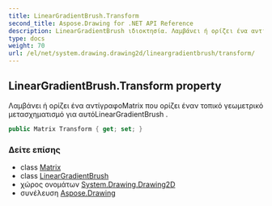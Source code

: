 ```yaml
---
title: LinearGradientBrush.Transform
second_title: Aspose.Drawing for .NET API Reference
description: LinearGradientBrush ιδιοκτησία. Λαμβάνει ή ορίζει ένα αντίγραφοMatrix που ορίζει έναν τοπικό γεωμετρικό μετασχηματισμό για αυτόLinearGradientBrush .
type: docs
weight: 70
url: /el/net/system.drawing.drawing2d/lineargradientbrush/transform/
---
```

## LinearGradientBrush.Transform property

Λαμβάνει ή ορίζει ένα αντίγραφοMatrix που ορίζει έναν τοπικό γεωμετρικό μετασχηματισμό για αυτόLinearGradientBrush .

```csharp
public Matrix Transform { get; set; }
```

### Δείτε επίσης

* class [Matrix](../../matrix/)
* class [LinearGradientBrush](../)
* χώρος ονομάτων [System.Drawing.Drawing2D](../../lineargradientbrush/)
* συνέλευση [Aspose.Drawing](../../../)


